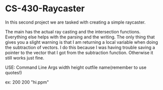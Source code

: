 # CS-430-Raycaster
In this second project we are tasked with creating a simple raycaster.

The main has the actual ray casting and the intersection functions. Everything else helps with the parsing
and the writing. The only thing that gives you a slight warning is that I am returning a local variable when
doing the subtraction of vectors. I do this because I was having trouble saving a pointer to the vector that 
I got from the subtraction function. Otherwise it still works just fine.

USE: Command Line Args
width height outfile name(remember to use quotes!)

ex: 200 200 "hi.ppm"